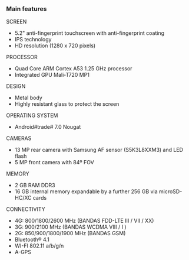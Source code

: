 ### Main features

SCREEN
- 5.2" anti-fingerprint touchscreen with anti-fingerprint coating
- IPS technology
- HD resolution (1280 x 720 pixels)

PROCESSOR
- Quad Core ARM Cortex A53 1.25 GHz processor
- Integrated GPU Mali-T720 MP1

DESIGN
- Metal body
- Highly resistant glass to protect the screen

OPERATING SYSTEM
- Android#trade# 7.0 Nougat

CAMERAS
- 13 MP rear camera with Samsung AF sensor (S5K3L8XXM3) and LED flash
- 5 MP front camera with 84º FOV

MEMORY
- 2 GB RAM DDR3
- 16 GB internal memory expandable by a further 256 GB via microSD-HC/XC cards

CONNECTIVITY
- 4G: 800/1800/2600 MHz (BANDAS FDD-LTE III / VII / XX)
- 3G: 900/2100 MHz (BANDAS WCDMA VIII / I )
- 2G: 850/900/1800/1900 MHz (BANDAS GSM)
- Bluetooth® 4.1
- WI-FI 802.11 a/b/g/n
- A-GPS
